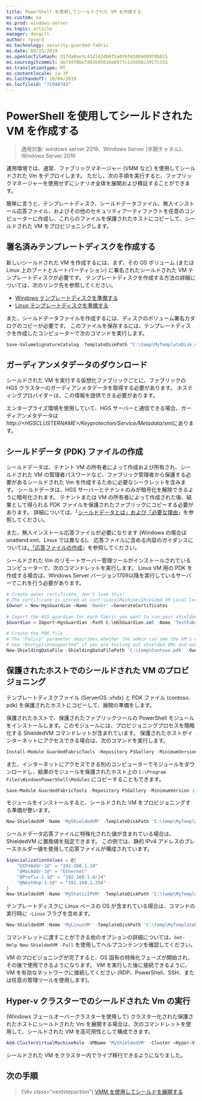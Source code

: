 ```yaml
---
title: PowerShell を使用してシールドされた VM を作成する
ms.custom: na
ms.prod: windows-server
ms.topic: article
manager: dongill
author: rpsqrd
ms.technology: security-guarded-fabric
ms.date: 09/25/2019
ms.openlocfilehash: 317da0ae3c41d142db6f5a076fd3004d9970b815
ms.sourcegitcommit: de71970be7d81b95610a0977c12d456c3917c331
ms.translationtype: MT
ms.contentlocale: ja-JP
ms.lasthandoff: 10/04/2019
ms.locfileid: "71940743"
---
```

# <a name="create-a-shielded-vm-using-powershell"></a>PowerShell を使用してシールドされた VM を作成する

>適用対象: windows server 2019、Windows Server (半期チャネル)、Windows Server 2016

運用環境では、通常、ファブリックマネージャー (VMM など) を使用してシールドされた Vm をデプロイします。 ただし、次の手順を実行すると、ファブリックマネージャーを使用せずにシナリオ全体を展開および検証することができます。

簡単に言うと、テンプレートディスク、シールドデータファイル、無人インストール応答ファイル、およびその他のセキュリティアーティファクトを任意のコンピューターに作成し、これらのファイルを保護されたホストにコピーして、シールドされた VM をプロビジョニングします。

## <a name="create-a-signed-template-disk"></a>署名済みテンプレートディスクを作成する

新しいシールドされた VM を作成するには、まず、その OS ボリューム (または Linux 上のブートとルートパーティション) に署名されたシールドされた VM テンプレートディスクが必要です。
テンプレートディスクを作成する方法の詳細については、次のリンク先を参照してください。

- [Windows テンプレートディスクを準備する](guarded-fabric-create-a-shielded-vm-template.md)
- [Linux テンプレートディスクを準備する](guarded-fabric-create-a-linux-shielded-vm-template.md)

また、シールドデータファイルを作成するには、ディスクのボリューム署名カタログのコピーが必要です。
このファイルを保存するには、テンプレートディスクを作成したコンピューターで次のコマンドを実行します。

```powershell
Save-VolumeSignatureCatalog -TemplateDiskPath "C:\temp\MyTemplateDisk.vhdx" -VolumeSignatureCatalogPath "C:\temp\MyTemplateDiskCatalog.vsc"
```

## <a name="download-guardian-metadata"></a>ガーディアンメタデータのダウンロード

シールドされた VM を実行する仮想化ファブリックごとに、ファブリックの HGS クラスターのガーディアンメタデータを取得する必要があります。
ホスティングプロバイダーは、この情報を提供できる必要があります。

エンタープライズ環境を使用していて、HGS サーバーと通信できる場合、ガーディアンメタデータは*http://\<HGSCLUSTERNAME\>/Keyprotection/Service/Metadata/xml*にあります。

## <a name="create-shielding-data-pdk-file"></a>シールドデータ (PDK) ファイルの作成

シールドデータは、テナント VM の所有者によって作成および所有され、シールドされた VM の管理者パスワードなど、ファブリック管理者から保護する必要があるシールドされた Vm を作成するために必要なシークレットを含みます。
シールドデータは、HGS サーバーとテナントのみが暗号化を解除できるように暗号化されます。
テナントまたは VM の所有者によって作成された後、結果として得られる PDK ファイルを保護されたファブリックにコピーする必要があります。
詳細については、「[シールドデータとは」および「必要な理由](guarded-fabric-and-shielded-vms.md#what-is-shielding-data-and-why-is-it-necessary)」を参照してください。

また、無人インストール応答ファイルが必要になります (Windows の場合は unattend.xml、Linux では異なる)。 応答ファイルに含める内容のガイダンスについては[、「応答ファイルの作成](guarded-fabric-tenant-creates-shielding-data.md#create-an-answer-file)」を参照してください。

シールドされた Vm のリモートサーバー管理ツールがインストールされているコンピューターで、次のコマンドレットを実行します。
Linux VM 用の PDK を作成する場合は、Windows Server バージョン1709以降を実行しているサーバーでこれを行う必要があります。

 
```powershell
# Create owner certificate, don't lose this!
# The certificate is stored at Cert:\LocalMachine\Shielded VM Local Certificates
$Owner = New-HgsGuardian –Name 'Owner' –GenerateCertificates
 
# Import the HGS guardian for each fabric you want to run your shielded VM
$Guardian = Import-HgsGuardian -Path C:\HGSGuardian.xml -Name 'TestFabric'
 
# Create the PDK file
# The "Policy" parameter describes whether the admin can see the VM's console or not
# Use "EncryptionSupported" if you are testing out shielded VMs and want to debug any issues during the specialization process
New-ShieldingDataFile -ShieldingDataFilePath 'C:\temp\Contoso.pdk' -Owner $Owner –Guardian $guardian –VolumeIDQualifier (New-VolumeIDQualifier -VolumeSignatureCatalogFilePath 'C:\temp\MyTemplateDiskCatalog.vsc' -VersionRule Equals) -WindowsUnattendFile 'C:\unattend.xml' -Policy Shielded
```
    
## <a name="provision-shielded-vm-on-a-guarded-host"></a>保護されたホストでのシールドされた VM のプロビジョニング
テンプレートディスクファイル (ServerOS .vhdx) と PDK ファイル (contoso. pdk) を保護されたホストにコピーして、展開の準備をします。

保護されたホストで、保護されたファブリックツールの PowerShell モジュールをインストールします。このモジュールには、プロビジョニングプロセスを簡略化する ShieldedVM コマンドレットが含まれています。 保護されたホストがインターネットにアクセスできる場合は、次のコマンドを実行します。

```powershell
Install-Module GuardedFabricTools -Repository PSGallery -MinimumVersion 1.0.0
```

また、インターネットにアクセスできる別のコンピューターでモジュールをダウンロードし、結果のモジュールを保護されたホスト上の `C:\Program Files\WindowsPowerShell\Modules` にコピーすることもできます。

```powershell
Save-Module GuardedFabricTools -Repository PSGallery -MinimumVersion 1.0.0 -Path C:\temp\
```

モジュールをインストールすると、シールドされた VM をプロビジョニングする準備が整います。

```powershell
New-ShieldedVM -Name 'MyShieldedVM' -TemplateDiskPath 'C:\temp\MyTemplateDisk.vhdx' -ShieldingDataFilePath 'C:\temp\Contoso.pdk' -Wait
```

シールドデータ応答ファイルに特殊化された値が含まれている場合は、ShieldedVM に置換値を指定できます。 この例では、静的 IPv4 アドレスのプレースホルダー値を使用して応答ファイルが構成されています。

```powershell
$specializationValues = @{
    "@IP4Addr-1@" = "192.168.1.10"
    "@MacAddr-1@" = "Ethernet"
    "@Prefix-1-1@" = "192.168.1.0/24"
    "@NextHop-1-1@" = "192.168.1.254"
}
New-ShieldedVM -Name 'MyStaticIPVM' -TemplateDiskPath 'C:\temp\MyTemplateDisk.vhdx' -ShieldingDataFilePath 'C:\temp\Contoso.pdk' -SpecializationValues $specializationValues -Wait

```

テンプレートディスクに Linux ベースの OS が含まれている場合は、コマンドの実行時に `-Linux` フラグを含めます。

```powershell
New-ShieldedVM -Name 'MyLinuxVM' -TemplateDiskPath 'C:\temp\MyTemplateDisk.vhdx' -ShieldingDataFilePath 'C:\temp\Contoso.pdk' -Wait -Linux
```

コマンドレットに渡すことができる他のオプションの詳細については、`Get-Help New-ShieldedVM -Full` を使用してヘルプコンテンツを確認してください。

VM のプロビジョニングが完了すると、OS 固有の特殊化フェーズが開始され、その後で使用できるようになります。
VM を実行した後に接続できるように、VM を有効なネットワークに接続してください (RDP、PowerShell、SSH、または任意の管理ツールを使用します)。

## <a name="running-shielded-vms-on-a-hyper-v-cluster"></a>Hyper-v クラスターでのシールドされた Vm の実行

(Windows フェールオーバークラスターを使用して) クラスター化された保護されたホストにシールドされた Vm を展開する場合は、次のコマンドレットを使用して、シールドされた VM を高可用性として構成できます。

```powershell
Add-ClusterVirtualMachineRole -VMName 'MyShieldedVM' -Cluster <Hyper-V cluster name>
```

シールドされた VM をクラスター内でライブ移行できるようになりました。

## <a name="next-step"></a>次の手順

> [!div class="nextstepaction"]
> [VMM を使用してシールドを展開する](guarded-fabric-tenant-deploys-shielded-vm-using-vmm.md)